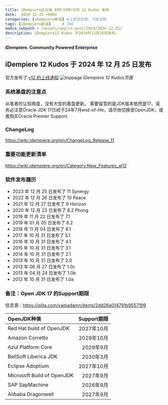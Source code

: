 ```yaml
---
title: iDempiere企业级 ERP/CRM/SCM 12 Kudos 发布
date:  2024-12-25 +0800
categories: [iDempiere新闻] #上级文文档，下级文档
tags: [iDempiere新闻]     # TAG
media_subpath : /assets/img/in-post/2024/2024-12-25/
description: iDempiere12 Kudos 于2024年12月25日发布。
---
```


**iDempiere. Community Powered Enterprise**

## iDempiere 12 Kudos 于 2024 年 12 月 25 日发布
官方发布了 [v12 的上线通知](https://groups.google.com/g/idempiere/c/OLXLGcUT9qU)
![toppage](idempiere-toppage.png)
_iDempiere 12 Kudos页面_

### 系统基盘的注意点
从笔者的认知角度，没有大型的基盘更新。
需要留意的是JDK版本依然是17，请务必注意Oracle JDK 17已经于24年7月end-of-life，请尽快切换至OpenJDK，或者购买Oracle Premier Support.

### ChangeLog
https://wiki.idempiere.org/en/ChangeLog_Release_11

### 重要功能更新清单
https://wiki.idempiere.org/en/Category:New_Features_w12

### 软件发布履历

* 2023 年 12 月 25 日发布了 11 Synergy
* 2022 年 12 月 26 日发布了 10 Peace
* 2021 年 12 月 27 日发布了 9 Horizon
* 2020 年 12 月 23 日发布了 8.2 Phong
* 2019 年 11 月 22 日发布了 7.1
* 2019 年 01 月 05 日发布了 6.2
* 2018 年 11 月 04 日发布了 6.1
* 2017 年 10 月 31 日发布了 5.1
* 2016 年 10 月 31 日发布了 4.1
* 2015 年 10 月 31 日发布了 3.1
* 2014 年 10 月 31 日发布了 2.1
* 2013 年 10 月 31 日发布了 2.0
* 2013 年 06 月 27 日发布了 1.0c
* 2013 年 04 月 24 日发布了 1.0b
* 2012 年 10 月 31 日发布了 1.0a

### 备注：Open JDK 17 的Support期限

信息源：https://qiita.com/yamadamn/items/2dd26a014791b9557199

| OpenJDK种类 | Support期限 |
| :-----| ----: |
| Red Hat build of OpenJDK | 2027年10月 | 
| Amazon Corretto | 2029年10月 | 
| Azul Platform Core | 2029年9月 | 
| BellSoft Liberica JDK | 2030年3月 | 
| Eclipse Adoptium | 2027年10月 | 
| Microsoft Build of OpenJDK | 2027年9月 | 
| SAP SapMachine | 2026年9月 | 
| Alibaba Dragonwell | 2027年9月 | 